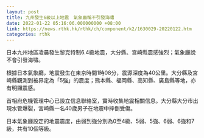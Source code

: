 ```yaml
---
layout: post
title: 九州發生6級以上地震　氣象廳稱不引發海嘯
date: 2022-01-22 05:16:06.000000000 +08:00
link: https://news.rthk.hk/rthk/ch/component/k2/1630029-20220122.htm
categories: rthk
---
```


日本九州地區凌晨發生黎克特制6.4級地震，大分縣、宮崎縣震感強烈；氣象廳說不會引發海嘯。

根據日本氣象廳，地震發生在東京時間1時08分，震源深度為40公里。大分縣及宮崎縣觀測到被界定為「5強」的震度；熊本縣、福岡縣、高知縣、廣島縣等地，亦有明顯震感。

首相府危機管理中心已設立信息聯絡室，實時收集地震相關信息。大分縣大分市出現水管爆裂，宮崎縣一名40歲男子在地震中摔倒受傷。

日本氣象廳設定的地震震度，由弱到強分別為0至4級、5弱、5強、6弱、6強和7級，共有10個等級。
